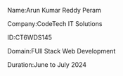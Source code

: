 Name:Arun Kumar Reddy Peram

Company:CodeTech IT Solutions

ID:CT6WDS145

Domain:FUll Stack Web Development

Duration:June to July 2024
